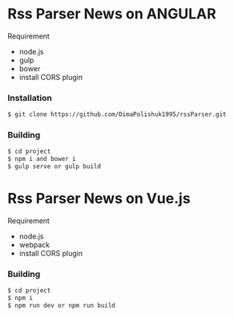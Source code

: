 # Rss Parser News on ANGULAR

Requirement

  - node.js
  - gulp
  - bower
  - install CORS plugin

### Installation

```sh
$ git clone https://github.com/DimaPolishuk1995/rssParser.git
```

### Building

```sh
$ cd project
$ npm i and bower i
$ gulp serve or gulp build
```

# Rss Parser News on Vue.js

Requirement

  - node.js
  - webpack
  - install CORS plugin



### Building

```sh
$ cd project
$ npm i
$ npm run dev or npm run build
```